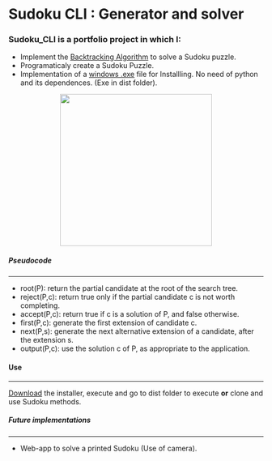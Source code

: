 # Sudoku CLI : Generator and solver

### Sudoku_CLI is a portfolio project in which I:
* Implement the [Backtracking Algorithm](https://en.wikipedia.org/wiki/Backtracking "Wikipedia Article") to solve a Sudoku puzzle.
* Programaticaly create a Sudoku Puzzle.
* Implementation of a [windows .exe](https://github.com/AHardReset/Sudoku-CLI/releases/download/1.0/sudoku_cli.exe "Download file") file for Installling.
No need of python and its dependences. (Exe in dist folder).
<p align="center">
  <img width="300" src="https://upload.wikimedia.org/wikipedia/commons/8/8c/Sudoku_solved_by_bactracking.gif">
</p>

##### Pseudocode
---
*  root(P): return the partial candidate at the root of the search tree.
* reject(P,c): return true only if the partial candidate c is not worth completing.
* accept(P,c): return true if c is a solution of P, and false otherwise.
* first(P,c): generate the first extension of candidate c.
* next(P,s): generate the next alternative extension of a candidate, after the extension s.
* output(P,c): use the solution c of P, as appropriate to the application.

#### Use
---
[Download](https://github.com/AHardReset/Sudoku-CLI/releases/download/1.0/sudoku_cli.exe "Download file") the installer, execute and go to dist folder to execute **or** clone and use Sudoku methods.

##### Future implementations
---

* Web-app to solve a printed Sudoku (Use of camera).